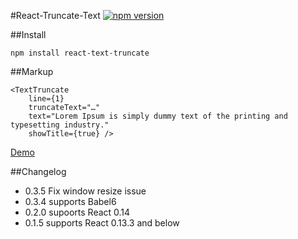 #React-Truncate-Text [![npm version](https://badge.fury.io/js/react-text-truncate.svg)](https://badge.fury.io/js/react-text-truncate)

##Install
```
npm install react-text-truncate
```

##Markup
```
<TextTruncate
	line={1}
	truncateText="…"
	text="Lorem Ipsum is simply dummy text of the printing and typesetting industry."
	showTitle={true} />
```

[Demo](http://shinychang.github.io/React-Text-Truncate/)


##Changelog
* 0.3.5 Fix window resize issue
* 0.3.4 supports Babel6
* 0.2.0 supoorts React 0.14
* 0.1.5 supports React 0.13.3 and below
